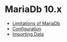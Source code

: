 # MariaDb 10.x

* [Limitations of MariaDb](./limitations.md)
* [Configuration](./configuration.md)
* [Importing Data](./importing_data.md)
